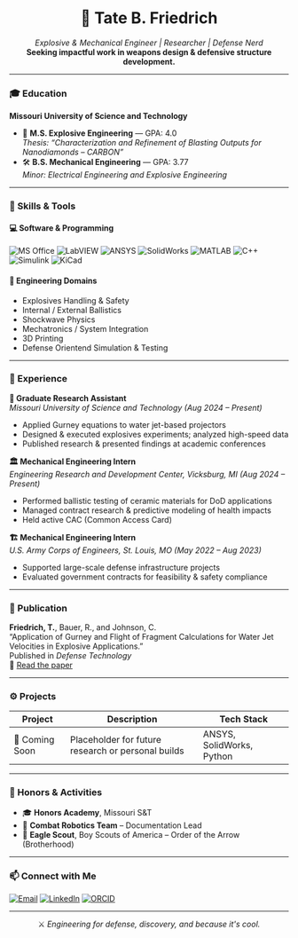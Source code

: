 <!-- GitHub README.md for Tate B. Friedrich -->

<h1 align="center">🧨 Tate B. Friedrich</h1>
<p align="center">
  <em>Explosive & Mechanical Engineer | Researcher | Defense Nerd</em><br>
  <strong>Seeking impactful work in weapons design & defensive structure development.</strong>
</p>

---

### 🎓 Education

**Missouri University of Science and Technology**  
- 🧪 **M.S. Explosive Engineering** — GPA: 4.0  
  _Thesis: “Characterization and Refinement of Blasting Outputs for Nanodiamonds – CARBON”_  
- 🛠️ **B.S. Mechanical Engineering** — GPA: 3.77  
  _Minor: Electrical Engineering and Explosive Engineering_  

---

### 🧠 Skills & Tools

#### 💻 Software & Programming
![MS Office](https://img.shields.io/badge/MS_Office-0078D4?style=flat&logo=microsoft-office&logoColor=white)
![LabVIEW](https://img.shields.io/badge/LabVIEW-FFB000?style=flat&logo=ni&logoColor=white)
![ANSYS](https://img.shields.io/badge/ANSYS-FFC107?style=flat&logo=ansys&logoColor=black)
![SolidWorks](https://img.shields.io/badge/SolidWorks-E2231A?style=flat&logo=solidworks&logoColor=white)
![MATLAB](https://img.shields.io/badge/MATLAB-0076A8?style=flat&logo=mathworks&logoColor=white)
![C++](https://img.shields.io/badge/C++-00599C?style=flat&logo=c%2B%2B&logoColor=white)
![Simulink](https://img.shields.io/badge/Simulink-FF6F00?style=flat&logo=mathworks&logoColor=white)
![KiCad](https://img.shields.io/badge/KiCad-314CB7?style=flat&logo=kicad&logoColor=white)

#### 🎯 Engineering Domains
- Explosives Handling & Safety
- Internal / External Ballistics
- Shockwave Physics
- Mechatronics / System Integration
- 3D Printing
- Defense Orientend Simulation & Testing

---

### 🧪 Experience

**🔬 Graduate Research Assistant**  
_Missouri University of Science and Technology (Aug 2024 – Present)_  
- Applied Gurney equations to water jet-based projectors  
- Designed & executed explosives experiments; analyzed high-speed data  
- Published research & presented findings at academic conferences  

**🏛️ Mechanical Engineering Intern**  
_Engineering Research and Development Center, Vicksburg, MI (Aug 2024 – Present)_  
- Performed ballistic testing of ceramic materials for DoD applications  
- Managed contract research & predictive modeling of health impacts  
- Held active CAC (Common Access Card)  

**🏗️ Mechanical Engineering Intern**  
_U.S. Army Corps of Engineers, St. Louis, MO (May 2022 – Aug 2023)_  
- Supported large-scale defense infrastructure projects  
- Evaluated government contracts for feasibility & safety compliance  

---

### 📄 Publication

**Friedrich, T.**, Bauer, R., and Johnson, C.  
“Application of Gurney and Flight of Fragment Calculations for Water Jet Velocities in Explosive Applications.”  
Published in _Defense Technology_  
📎 [Read the paper](https://doi.org/10.1016/j.dt.2025.03.010)

---

### ⚙️ Projects

<!-- Future project cards -->
| Project | Description | Tech Stack |
|--------|-------------|------------|
| 🔧 Coming Soon | Placeholder for future research or personal builds | ANSYS, SolidWorks, Python |

---

### 🏅 Honors & Activities

- 🎓 **Honors Academy**, Missouri S&T  
- 🤖 **Combat Robotics Team** – Documentation Lead  
- 🦅 **Eagle Scout**, Boy Scouts of America – Order of the Arrow (Brotherhood)

---

### 📫 Connect with Me

[![Email](https://img.shields.io/badge/Email-tateb.friedrich%40gmail.com-blue?style=flat&logo=gmail)](mailto:tateb.friedrich@gmail.com)
[![LinkedIn](https://img.shields.io/badge/LinkedIn-Tate%20Friedrich-blue?style=flat&logo=linkedin)](https://www.linkedin.com/in/tate-friedrich-835b1321b)
[![ORCID](https://img.shields.io/badge/ORCID-0009--0003--1121--5728-green?style=flat&logo=orcid)](https://orcid.org/0009-0003-1121-5728)

---

<p align="center">
  ⚔️ <em>Engineering for defense, discovery, and because it's cool.</em>  
</p>
